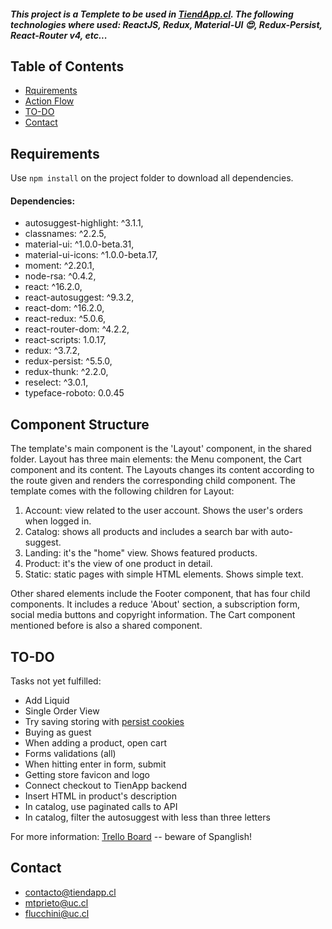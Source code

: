 ##### This project is a Templete to be used in [TiendApp.cl](http://tiendapp.cl). The following technologies where used: ReactJS, Redux, Material-UI :heart_eyes:, Redux-Persist, React-Router v4, etc...

## Table of Contents
- [Rquirements](#requirements)
- [Action Flow](#action-flow)
- [TO-DO](#to-do)
- [Contact](#contact)

## Requirements
Use `npm install` on the project folder to download all dependencies.
#### Dependencies:
- autosuggest-highlight: ^3.1.1,
- classnames: ^2.2.5,
- material-ui: ^1.0.0-beta.31,
- material-ui-icons: ^1.0.0-beta.17,
- moment: ^2.20.1,
- node-rsa: ^0.4.2,
- react: ^16.2.0,
- react-autosuggest: ^9.3.2,
- react-dom: ^16.2.0,
- react-redux: ^5.0.6,
- react-router-dom: ^4.2.2,
- react-scripts: 1.0.17,
- redux: ^3.7.2,
- redux-persist: ^5.5.0,
- redux-thunk: ^2.2.0,
- reselect: ^3.0.1,
- typeface-roboto: 0.0.45

## Component Structure
The template's main component is the 'Layout' component, in the shared folder. Layout has three main elements: the Menu component, the Cart component and its content. The Layouts changes its content according to the route given and renders the corresponding child component. The template comes with the following children for Layout: 
1. Account: view related to the user account. Shows the user's orders when logged in.
2. Catalog: shows all products and includes a search bar with auto-suggest.
3. Landing: it's the "home" view. Shows featured products.
4. Product: it's the view of one product in detail. 
5. Static: static pages with simple HTML elements. Shows simple text. 

Other shared elements include the Footer component, that has four child components. It includes a reduce 'About' section, a subscription form, social media buttons and copyright information. The Cart component mentioned before is also a shared component.

## TO-DO
Tasks not yet fulfilled:
- Add Liquid
- Single Order View
- Try saving storing with [persist cookies](https://github.com/abersager/redux-persist-cookie-storage)
- Buying as guest
- When adding a product, open cart
- Forms validations (all)
- When hitting enter in form, submit
- Getting store favicon and logo
- Connect checkout to TienApp backend
- Insert HTML in product's description
- In catalog, use paginated calls to API
- In catalog, filter the autosuggest with less than three letters

For more information: [Trello Board](https://trello.com/b/MqmmlpAS/template) -- beware of Spanglish!

## Contact
- contacto@tiendapp.cl
- mtprieto@uc.cl
- flucchini@uc.cl

